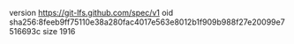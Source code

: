 version https://git-lfs.github.com/spec/v1
oid sha256:8feeb9ff75110e38a280fac4017e563e8012b1f909b988f27e20099e7516693c
size 1916
